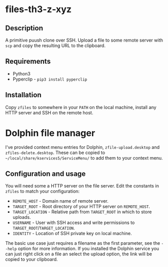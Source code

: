 # files-th3-z-xyz

## Description

A primitive puush clone over SSH. Upload a file to some remote server with `scp` and copy the resulting URL to the clipboard.


## Requirements
* Python3
* Pyperclip - `pip3 install pyperclip`

## Installation
Copy `zfiles` to somewhere in your `PATH` on the local machine, install any HTTP server and SSH on the remote host.

# Dolphin file manager
I've provided context menu entries for Dolphin, `zfile-upload.desktop` and `zfiles-delete.desktop`. These can be copied to `~/local/share/kservices5/ServiceMenu/` to add them to your context menu. 

## Configuration and usage
You will need some a HTTP server on the file server. Edit the constants in `zfiles` to match your configuration:
* `REMOTE_HOST` - Domain name of remote server.
* `TARGET_ROOT` - Root directory of your HTTP server on `REMOTE_HOST`.
* `TARGET_LOCATION` - Relative path from `TARGET_ROOT` in which to store uploads.
* `USERNAME` - User with SSH access and write permissions to `TARGET_ROOT`/`TARGET_LOCATION`.
* `IDENTITY` - Location of SSH private key on local machine.

The basic use case just requires a filename as the first parameter, see the `--help` option for more information. If you installed the Dolphin service you can just right click on a file an select the upload option, the link will be copied to your clipboard.

